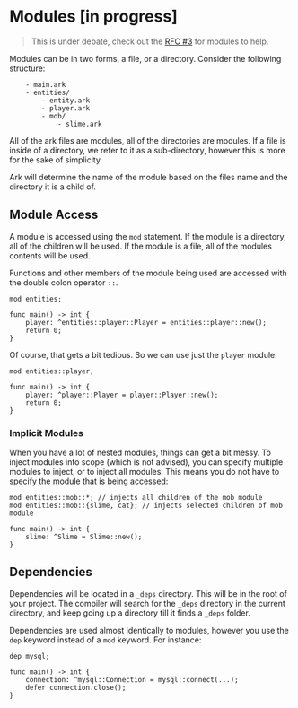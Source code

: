 # Modules [in progress]

> This is under debate, check out the [RFC #3](https://github.com/ark-lang/rfcs/issues/3)
for modules to help.

Modules can be in two forms, a file, or a directory. Consider the
following structure:

```
    - main.ark
    - entities/
        - entity.ark
        - player.ark
        - mob/
            - slime.ark
```

All of the ark files are modules, all of the directories are modules. If a file
is inside of a directory, we refer to it as a sub-directory, however this is more
for the sake of simplicity.

Ark will determine the name of the module based on the files name and the directory
it is a child of.

## Module Access
A module is accessed using the `mod` statement. If the module is a directory,
all of the children will be used. If the module is a file, all of the modules
contents will be used.

Functions and other members of the module being used are accessed with the 
double colon operator `::`.

```
mod entities;

func main() -> int {
    player: ^entities::player::Player = entities::player::new();
    return 0;
}
```

Of course, that gets a bit tedious. So we can use just the `player` module:

```
mod entities::player;

func main() -> int {
    player: ^player::Player = player::Player::new();
    return 0;
}
```

### Implicit Modules
When you have a lot of nested modules, things can get a bit messy. To inject
modules into scope (which is not advised), you can specify multiple modules
to inject, or to inject all modules. This means you do not have to specify
the module that is being accessed:

```
mod entities::mob::*; // injects all children of the mob module
mod entities::mob::{slime, cat}; // injects selected children of mob module

func main() -> int {
    slime: ^Slime = Slime::new();
}
```


## Dependencies
Dependencies will be located in a `_deps` directory. This will be in the root
of your project. The compiler will search for the `_deps` directory in the
current directory, and keep going up a directory till it finds a `_deps` folder.

Dependencies are used almost identically to modules, however you use the `dep`
keyword instead of a `mod` keyword. For instance:

```
dep mysql;

func main() -> int {
    connection: ^mysql::Connection = mysql::connect(...);
    defer connection.close();
}
```